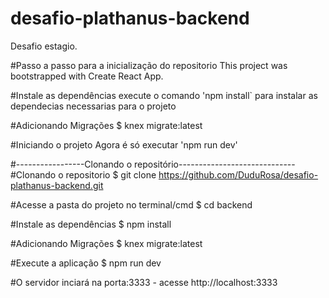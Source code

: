 # desafio-plathanus-backend
Desafio estagio.


#Passo a passo para a inicialização do repositorio
This project was bootstrapped with Create React App.

#Instale as dependências
execute o comando 'npm install` para instalar as dependecias necessarias para o projeto

#Adicionando Migrações
$ knex migrate:latest

#Iniciando o projeto
Agora é só executar 'npm run dev'

#-----------------Clonando o repositório-----------------------------
#Clonando o repositorio
$ git clone https://github.com/DuduRosa/desafio-plathanus-backend.git

#Acesse a pasta do projeto no terminal/cmd
$ cd backend

#Instale as dependências
$ npm install

#Adicionando Migrações
$ knex migrate:latest

#Execute a aplicação
$ npm run dev

#O servidor inciará na porta:3333 - acesse http://localhost:3333
